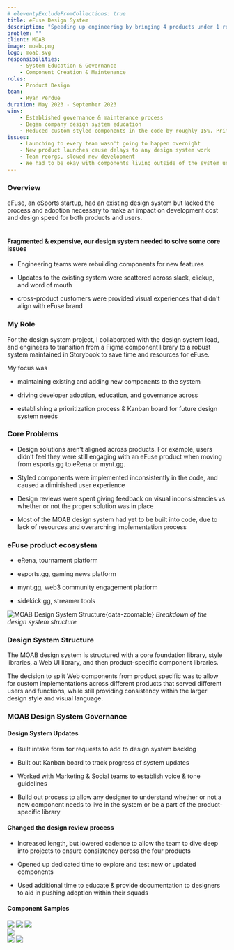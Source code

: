 ```yaml
---
# eleventyExcludeFromCollections: true
title: eFuse Design System
description: "Speeding up engineering by bringing 4 products under 1 roof"
problem: ""
client: MOAB
image: moab.png
logo: moab.svg
responsibilities:
    - System Education & Governance
    - Component Creation & Maintenance 
roles: 
    - Product Design
team:
    - Ryan Perdue
duration: May 2023 - September 2023
wins: 
    - Established governance & maintenance process
    - Began company design system education
    - Reduced custom styled components in the code by roughly 15%. Primarily buttons and custom typography.
issues:
    - Launching to every team wasn't going to happen overnight
    - New product launches cause delays to any design system work  
    - Team reorgs, slowed new development 
    - We had to be okay with components living outside of the system until teams could pick up the work
---
```

<section>

### Overview
eFuse, an eSports startup, had an existing design system but lacked the process and adoption necessary to make an impact on development cost and design speed for both products and users. 
<br/><br/>

#### Fragmented & expensive, our design system needed to solve some core issues
- Engineering teams were rebuilding components for new features

- Updates to the existing system were scattered across slack, clickup, and word of mouth

- cross-product customers were provided visual experiences that didn't align with eFuse brand
</section>


<section>

### My Role
For the design system project, I collaborated with the design system lead, and engineers to transition from a Figma component library to a robust system maintained in Storybook to save time and resources for eFuse. 

My focus was
- maintaining existing and adding new components to the system

- driving developer adoption, education, and governance across

- establishing a prioritization process & Kanban board for future design system needs

</section>
<section>

### Core Problems
- Design solutions aren’t aligned across products. For example, users didn’t feel they were still engaging with an eFuse product when moving from esports.gg to eRena or mynt.gg.

- Styled components were implemented inconsistently in the code, and caused a diminished user experience

- Design reviews were spent giving feedback on visual inconsistencies vs whether or not the proper solution was in place

- Most of the MOAB design system had yet to be built into code, due to lack of resources and overarching implementation process
</section>
<section>

### eFuse product ecosystem
- eRena, tournament platform

- esports.gg, gaming news platform

- mynt.gg, web3 community engagement platform

- sidekick.gg, streamer tools
</section>
<section>

![MOAB Design System Structure](/assets/projects/moab/structure.svg){data-zoomable}
*Breakdown of the design system structure*
### Design System Structure
The MOAB design system is structured with a core foundation library, style libraries, a Web UI library, and then product-specific component libraries.

The decision to split Web components from product specific was to allow for custom implementations across different products that served different users and functions, while still providing consistency within the larger design style and visual language.
</section>

<section>

### MOAB Design System Governance

#### Design System Updates
- Built intake form for requests to add to design system backlog

- Built out Kanban board to track progress of system updates

- Worked with Marketing & Social teams to establish voice & tone guidelines

- Build out process to allow any designer to understand whether or not a new component needs to live in the system or be a part of the product-specific library

#### Changed the design review process 
- Increased length, but lowered cadence to allow the team to dive deep into projects to ensure consistency across the four products

- Opened up dedicated time to explore and test new or updated components

- Used additional time to educate & provide documentation to designers to aid in pushing adoption within their squads  

</section>

<section>

#### Component Samples
<div class="image-grid">
    <div class="column">
        <img src="/assets/projects/moab/button-spec.svg" data-zoomable />
        <img src="/assets/projects/moab/anatomy.svg" data-zoomable />
        <img src="/assets/projects/moab/button-layout.svg" data-zoomable />
    </div>
    <div class="column">
        <img src="/assets/projects/moab/cards.svg" data-zoomable />
    </div>
    <div class="column">
        <img src="/assets/projects/moab/Application.png" data-zoomable />
        <img src="/assets/projects/moab/Alerts.png" data-zoomable />
    </div>
</div>
</section>
<!-- 
<section>

## Samples
<!-- Add {data-zoomable} to end of all mkdown image blocks, or abstract it to global for all images to have it appended 
![MOAB Design System Button](/assets/projects/moab/button-spec.svg)
*Button components*

![MOAB Design System Button Anatomy](/assets/projects/moab/anatomy.svg)
*Button anatomy*

![MOAB Design System Button Layout](/assets/projects/moab/button-layout.svg)
*Button layout*

<!-- 
![MOAB Design System Cards](/assets/projects/moab/cards.svg)
*Card components* --> 
